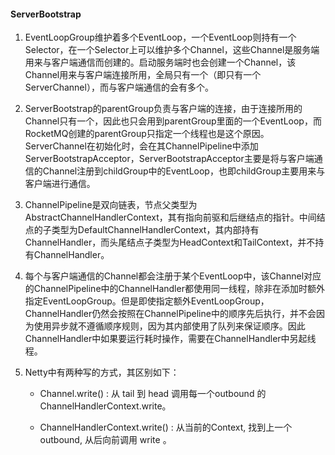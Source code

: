 #### ServerBootstrap

1. EventLoopGroup维护着多个EventLoop，一个EventLoop则持有一个Selector，在一个Selector上可以维护多个Channel，这些Channel是服务端用来与客户端通信而创建的。启动服务端时也会创建一个Channel，该Channel用来与客户端连接所用，全局只有一个（即只有一个ServerChannel），而与客户端通信的会有多个。

2. ServerBootstrap的parentGroup负责与客户端的连接，由于连接所用的Channel只有一个，因此也只会用到parentGroup里面的一个EventLoop，而RocketMQ创建的parentGroup只指定一个线程也是这个原因。ServerChannel在初始化时，会在其ChannelPipeline中添加ServerBootstrapAcceptor，ServerBootstrapAcceptor主要是将与客户端通信的Channel注册到childGroup中的EventLoop，也即childGroup主要用来与客户端进行通信。

3. ChannelPipeline是双向链表，节点父类型为AbstractChannelHandlerContext，其有指向前驱和后继结点的指针。中间结点的子类型为DefaultChannelHandlerContext，其内部持有ChannelHandler，而头尾结点子类型为HeadContext和TailContext，并不持有ChannelHandler。

4. 每个与客户端通信的Channel都会注册于某个EventLoop中，该Channel对应的ChannelPipeline中的ChannelHandler都使用同一线程，除非在添加时额外指定EventLoopGroup。但是即使指定额外EventLoopGroup，ChannelHandler仍然会按照在ChannelPipeline中的顺序先后执行，并不会因为使用异步就不遵循顺序规则，因为其内部使用了队列来保证顺序。因此ChannelHandler中如果要运行耗时操作，需要在ChannelHandler中另起线程。

5. Netty中有两种写的方式，其区别如下：

   - Channel.write() : 从 tail 到 head 调用每一个outbound 的  ChannelHandlerContext.write。

   - ChannelHandlerContext.write() : 从当前的Context, 找到上一个outbound, 从后向前调用 write 。
     